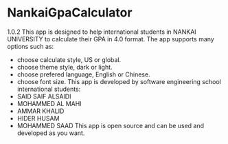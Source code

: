 # NankaiGpaCalculator
1.0.2
This app is designed to help international students in NANKAI UNIVERSITY to calculate their GPA in 4.0 format.
The app supports many options such as:
- choose calculate style, US or global.
- choose theme style, dark or light.
- choose prefered language, English or Chinese.
- choose font size.
This app is developed by software engineering school international students:
- SAID SAIF ALSAIDI
- MOHAMMED AL MAHI
- AMMAR KHALID
- HIDER HUSAM
- MOHAMMED SAAD
This app is open source and can be used and developed as you want. 
